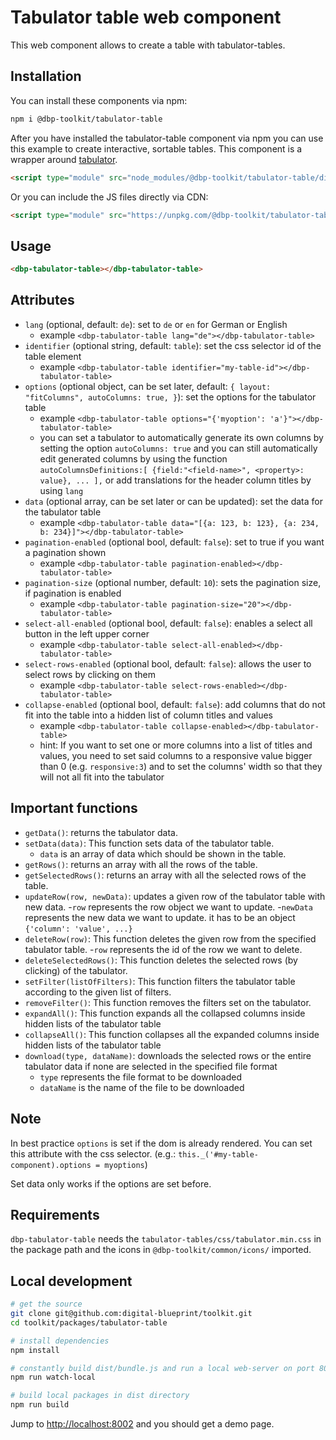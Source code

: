 # Tabulator table web component

This web component allows to create a table with tabulator-tables.

## Installation

You can install these components via npm:

```bash
npm i @dbp-toolkit/tabulator-table
```

After you have installed the tabulator-table component via npm you can use this example to create interactive, sortable tables. This component is a wrapper around [tabulator](https://github.com/olifolkerd/tabulator).

```html
<script type="module" src="node_modules/@dbp-toolkit/tabulator-table/dist/dbp-tabulator-table.js"></script>
```

Or you can include the JS files directly via CDN:

```html
<script type="module" src="https://unpkg.com/@dbp-toolkit/tabulator-table@0.0.1/dist/tabulator-table.js"></script>
```

## Usage

```html
<dbp-tabulator-table></dbp-tabulator-table>
```


## Attributes

- `lang` (optional, default: `de`): set to `de` or `en` for German or English
    - example `<dbp-tabulator-table lang="de"></dbp-tabulator-table>`
- `identifier` (optional string, default: `table`): set the css selector id of the table element
  - example `<dbp-tabulator-table identifier="my-table-id"></dbp-tabulator-table>`
- `options` (optional object, can be set later, default: `{
  layout: "fitColumns", autoColumns: true, }`): set the options for the tabulator table
  - example `<dbp-tabulator-table options="{'myoption': 'a'}"></dbp-tabulator-table>`
  - you can set a tabulator to automatically generate its own columns by setting the option `autoColumns: true`
    and you can still automatically edit generated columns by using the function ``autoColumnsDefinitions:[
    {field:"<field-name>", <property>: value},
    ...
    ],`` or add translations for the header column titles by using `lang`
- `data` (optional array, can be set later or can be updated): set the data for the tabulator table
  - example `<dbp-tabulator-table data="[{a: 123, b: 123}, {a: 234, b: 234}]"></dbp-tabulator-table>`
- `pagination-enabled` (optional bool, default: `false`): set to true if you want a pagination shown
  - example `<dbp-tabulator-table pagination-enabled></dbp-tabulator-table>`
- `pagination-size` (optional number, default: `10`): sets the pagination size, if pagination is enabled
  - example `<dbp-tabulator-table pagination-size="20"></dbp-tabulator-table>`
- `select-all-enabled` (optional bool, default: `false`): enables a select all button in the left upper corner
  - example `<dbp-tabulator-table select-all-enabled></dbp-tabulator-table>`
- `select-rows-enabled` (optional bool, default: `false`): allows the user to select rows by clicking on them
  - example `<dbp-tabulator-table select-rows-enabled></dbp-tabulator-table>`
- `collapse-enabled` (optional bool, default: `false`): add columns that do not fit into the table into a hidden list of column titles and values
  - example `<dbp-tabulator-table collapse-enabled></dbp-tabulator-table>`
  - hint: If you want to set one or more columns into a list of titles and values, you need to set said columns to a responsive value bigger 
  than 0 (e.g. `responsive:3`) and to set the columns' width so that they will not all fit into the tabulator
  
  

## Important functions
- `getData()`: returns the tabulator data.
- `setData(data)`: This function sets data of the tabulator table.
  - `data` is an array of data which should be shown in the table.
- `getRows()`: returns an array with all the rows of the table.
- `getSelectedRows()`: returns an array with all the selected rows of the table.
- `updateRow(row, newData)`: updates a given row of the tabulator table with new data.
  -`row` represents the row object we want to update.
  -`newData` represents the new data we want to update. it has to be an object `{'column': 'value', ...}` 
- `deleteRow(row)`: This function deletes the given row from the specified tabulator table.
  -`row` represents the id of the row we want to delete.
- `deleteSelectedRows()`: This function deletes the selected rows (by clicking) of the tabulator.
- `setFilter(listOfFilters)`: This function filters the tabulator table according to the given list of filters.
- `removeFilter()`: This function removes the filters set on the tabulator.
- `expandAll()`: This function expands all the collapsed columns inside hidden lists of the tabulator table
- `collapseAll()`: This function collapses all the expanded columns inside hidden lists of the tabulator table
- `download(type, dataName)`: downloads the selected rows or the entire tabulator data if none are selected in the specified file format
  - `type` represents the file format to be downloaded
  - `dataName` is the name of the file to be downloaded

## Note
In best practice `options` is set if the dom is already rendered. 
You can set this attribute with the css selector. (e.g.: `this._('#my-table-component).options = myoptions`)

Set data only works if the options are set before.

## Requirements
`dbp-tabulator-table` needs the `tabulator-tables/css/tabulator.min.css` in the package path and
the icons in `@dbp-toolkit/common/icons/` imported.

## Local development

```bash
# get the source
git clone git@github.com:digital-blueprint/toolkit.git
cd toolkit/packages/tabulator-table

# install dependencies
npm install

# constantly build dist/bundle.js and run a local web-server on port 8002 
npm run watch-local

# build local packages in dist directory
npm run build
```

Jump to <http://localhost:8002> and you should get a demo page.
